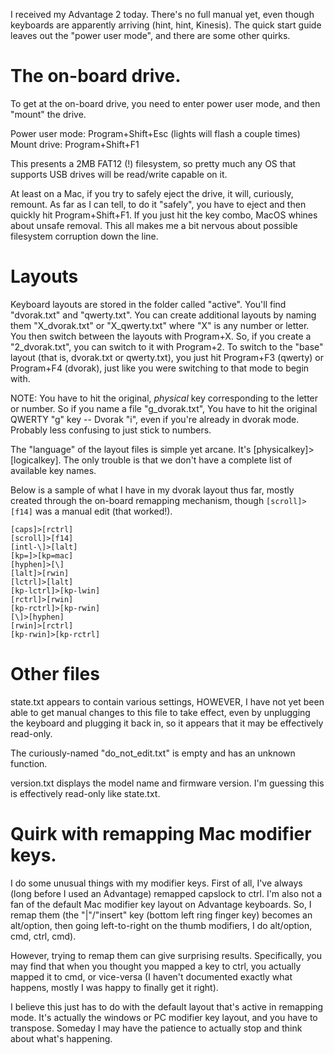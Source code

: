 I received my Advantage 2 today. There's no full manual yet, even though keyboards are apparently arriving (hint, hint, Kinesis). The quick start guide leaves out the "power user mode", and there are some other quirks.

# The on-board drive.
To get at the on-board drive, you need to enter power user mode, and then "mount" the drive.

Power user mode: Program+Shift+Esc (lights will flash a couple times)
Mount drive: Program+Shift+F1

This presents a 2MB FAT12 (!) filesystem, so pretty much any OS that supports USB drives will be read/write capable on it.

At least on a Mac, if you try to safely eject the drive, it will, curiously, remount. As far as I can tell, to do it "safely", you have to eject and then quickly hit Program+Shift+F1. If you just hit the key combo, MacOS whines about unsafe removal. This all makes me a bit nervous about possible filesystem corruption down the line.

# Layouts

Keyboard layouts are stored in the folder called "active". You'll find "dvorak.txt" and "qwerty.txt". You can create additional layouts by naming them "X_dvorak.txt" or "X_qwerty.txt" where "X" is any number or letter. You then switch between the layouts with Program+X. So, if you create a "2_dvorak.txt", you can switch to it with Program+2. To switch to the "base" layout (that is, dvorak.txt or qwerty.txt), you just hit Program+F3 (qwerty) or Program+F4 (dvorak), just like you were switching to that mode to begin with.

NOTE: You have to hit the original, *physical* key corresponding to the letter or number. So if you name a file "g_dvorak.txt", You have to hit the original QWERTY "g" key -- Dvorak "i", even if you're already in dvorak mode. Probably less confusing to just stick to numbers.

The "language" of the layout files is simple yet arcane. It's [physicalkey]>[logicalkey]. The only trouble is that we don't have a complete list of available key names.

Below is a sample of what I have in my dvorak layout thus far, mostly created through the on-board remapping mechanism, though `[scroll]>[f14]` was a manual edit (that worked!).

```
[caps]>[rctrl]
[scroll]>[f14]
[intl-\]>[lalt]
[kp=]>[kp=mac]
[hyphen]>[\]
[lalt]>[rwin]
[lctrl]>[lalt]
[kp-lctrl]>[kp-lwin]
[rctrl]>[rwin]
[kp-rctrl]>[kp-rwin]
[\]>[hyphen]
[rwin]>[rctrl]
[kp-rwin]>[kp-rctrl]
```

# Other files

state.txt appears to contain various settings, HOWEVER, I have not yet been able to get manual changes to this file to take effect, even by unplugging the keyboard and plugging it back in, so it appears that it may be effectively read-only.

The curiously-named "do_not_edit.txt" is empty and has an unknown function.

version.txt displays the model name and firmware version. I'm guessing this is effectively read-only like state.txt.

# Quirk with remapping Mac modifier keys.

I do some unusual things with my modifier keys. First of all, I've always (long before I used an Advantage) remapped capslock to ctrl. I'm also not a fan of the default Mac modifier key layout on Advantage keyboards. So, I remap them (the "\|"/"insert" key (bottom left ring finger key) becomes an alt/option, then going left-to-right on the thumb modifiers, I do alt/option, cmd, ctrl, cmd).

However, trying to remap them can give surprising results. Specifically, you may find that when you thought you mapped a key to ctrl, you actually mapped it to cmd, or vice-versa (I haven't documented exactly what happens, mostly I was happy to finally get it right).

I believe this just has to do with the default layout that's active in remapping mode. It's actually the windows or PC modifier key layout, and you have to transpose. Someday I may have the patience to actually stop and think about what's happening.